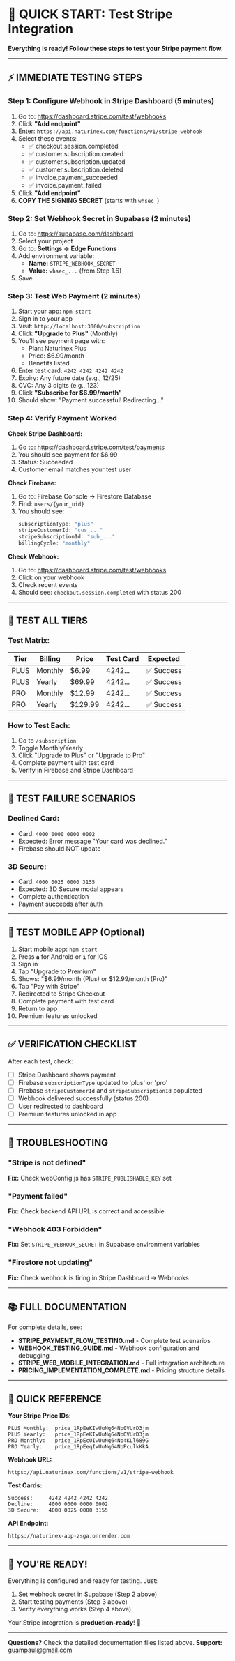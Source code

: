 # 🚀 QUICK START: Test Stripe Integration

**Everything is ready! Follow these steps to test your Stripe payment flow.**

---

## ⚡ IMMEDIATE TESTING STEPS

### Step 1: Configure Webhook in Stripe Dashboard (5 minutes)

1. Go to: https://dashboard.stripe.com/test/webhooks
2. Click **"Add endpoint"**
3. Enter: `https://api.naturinex.com/functions/v1/stripe-webhook`
4. Select these events:
   - ✅ checkout.session.completed
   - ✅ customer.subscription.created
   - ✅ customer.subscription.updated
   - ✅ customer.subscription.deleted
   - ✅ invoice.payment_succeeded
   - ✅ invoice.payment_failed
5. Click **"Add endpoint"**
6. **COPY THE SIGNING SECRET** (starts with `whsec_`)

### Step 2: Set Webhook Secret in Supabase (2 minutes)

1. Go to: https://supabase.com/dashboard
2. Select your project
3. Go to: **Settings → Edge Functions**
4. Add environment variable:
   - **Name:** `STRIPE_WEBHOOK_SECRET`
   - **Value:** `whsec_...` (from Step 1.6)
5. Save

### Step 3: Test Web Payment (2 minutes)

1. Start your app: `npm start`
2. Sign in to your app
3. Visit: `http://localhost:3000/subscription`
4. Click **"Upgrade to Plus"** (Monthly)
5. You'll see payment page with:
   - Plan: Naturinex Plus
   - Price: $6.99/month
   - Benefits listed
6. Enter test card: `4242 4242 4242 4242`
7. Expiry: Any future date (e.g., 12/25)
8. CVC: Any 3 digits (e.g., 123)
9. Click **"Subscribe for $6.99/month"**
10. Should show: "Payment successful! Redirecting..."

### Step 4: Verify Payment Worked

**Check Stripe Dashboard:**
1. Go to: https://dashboard.stripe.com/test/payments
2. You should see payment for $6.99
3. Status: Succeeded
4. Customer email matches your test user

**Check Firebase:**
1. Go to: Firebase Console → Firestore Database
2. Find: `users/{your_uid}`
3. You should see:
   ```javascript
   subscriptionType: "plus"
   stripeCustomerId: "cus_..."
   stripeSubscriptionId: "sub_..."
   billingCycle: "monthly"
   ```

**Check Webhook:**
1. Go to: https://dashboard.stripe.com/test/webhooks
2. Click on your webhook
3. Check recent events
4. Should see: `checkout.session.completed` with status 200

---

## 🧪 TEST ALL TIERS

### Test Matrix:

| Tier | Billing | Price | Test Card | Expected |
|------|---------|-------|-----------|----------|
| PLUS | Monthly | $6.99 | 4242... | ✅ Success |
| PLUS | Yearly | $69.99 | 4242... | ✅ Success |
| PRO | Monthly | $12.99 | 4242... | ✅ Success |
| PRO | Yearly | $129.99 | 4242... | ✅ Success |

### How to Test Each:
1. Go to `/subscription`
2. Toggle Monthly/Yearly
3. Click "Upgrade to Plus" or "Upgrade to Pro"
4. Complete payment with test card
5. Verify in Firebase and Stripe Dashboard

---

## 🔴 TEST FAILURE SCENARIOS

### Declined Card:
- Card: `4000 0000 0000 0002`
- Expected: Error message "Your card was declined."
- Firebase should NOT update

### 3D Secure:
- Card: `4000 0025 0000 3155`
- Expected: 3D Secure modal appears
- Complete authentication
- Payment succeeds after auth

---

## 📱 TEST MOBILE APP (Optional)

1. Start mobile app: `npm start`
2. Press **`a`** for Android or **`i`** for iOS
3. Sign in
4. Tap "Upgrade to Premium"
5. Shows: "$6.99/month (Plus) or $12.99/month (Pro)"
6. Tap "Pay with Stripe"
7. Redirected to Stripe Checkout
8. Complete payment with test card
9. Return to app
10. Premium features unlocked

---

## ✅ VERIFICATION CHECKLIST

After each test, check:

- [ ] Stripe Dashboard shows payment
- [ ] Firebase `subscriptionType` updated to 'plus' or 'pro'
- [ ] Firebase `stripeCustomerId` and `stripeSubscriptionId` populated
- [ ] Webhook delivered successfully (status 200)
- [ ] User redirected to dashboard
- [ ] Premium features unlocked in app

---

## 🐛 TROUBLESHOOTING

### "Stripe is not defined"
**Fix:** Check webConfig.js has `STRIPE_PUBLISHABLE_KEY` set

### "Payment failed"
**Fix:** Check backend API URL is correct and accessible

### "Webhook 403 Forbidden"
**Fix:** Set `STRIPE_WEBHOOK_SECRET` in Supabase environment variables

### "Firestore not updating"
**Fix:** Check webhook is firing in Stripe Dashboard → Webhooks

---

## 📚 FULL DOCUMENTATION

For complete details, see:
- **STRIPE_PAYMENT_FLOW_TESTING.md** - Complete test scenarios
- **WEBHOOK_TESTING_GUIDE.md** - Webhook configuration and debugging
- **STRIPE_WEB_MOBILE_INTEGRATION.md** - Full integration architecture
- **PRICING_IMPLEMENTATION_COMPLETE.md** - Pricing structure details

---

## 🎯 QUICK REFERENCE

**Your Stripe Price IDs:**
```
PLUS Monthly:  price_1RpEeKIwUuNq64Np0VUrD3jm
PLUS Yearly:   price_1RpEeKIwUuNq64Np0VUrD3jm
PRO Monthly:   price_1RpEcUIwUuNq64Np4KLl689G
PRO Yearly:    price_1RpEeqIwUuNq64NpPculkKkA
```

**Webhook URL:**
```
https://api.naturinex.com/functions/v1/stripe-webhook
```

**Test Cards:**
```
Success:     4242 4242 4242 4242
Decline:     4000 0000 0000 0002
3D Secure:   4000 0025 0000 3155
```

**API Endpoint:**
```
https://naturinex-app-zsga.onrender.com
```

---

## 🚀 YOU'RE READY!

Everything is configured and ready for testing. Just:
1. Set webhook secret in Supabase (Step 2 above)
2. Start testing payments (Step 3 above)
3. Verify everything works (Step 4 above)

Your Stripe integration is **production-ready**! 🎉

---

**Questions?** Check the detailed documentation files listed above.
**Support:** guampaul@gmail.com
